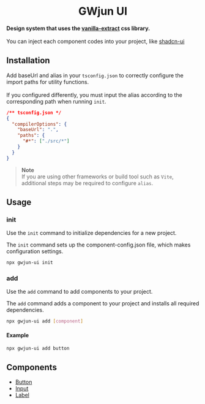 <h1 align="center">GWjun UI</h1>

**Design system that uses the [vanilla-extract](https://github.com/vanilla-extract-css) css library.**
<br>
<br>
You can inject each component codes into your project, like [shadcn-ui](https://github.com/shadcn-ui/ui)

## Installation

Add baseUrl and alias in your `tsconfig.json` to correctly configure the import paths for utility functions.
<br>
<br>
If you configured differently, you must input the alias according to the corresponding path when running `init`.

```json
/** tsconfig.json */
{
  "compilerOptions": {
    "baseUrl": ".",
    "paths": {
      "#*": ["./src/*"]
    }
  }
}
```

> **Note** <br>
> If you are using other frameworks or build tool such as `Vite`, additional steps may be required to configure `alias`.

## Usage

### init

Use the `init` command to initialize dependencies for a new project.

The `init` command sets up the component-config.json file, which makes configuration settings.

```bash
npx gwjun-ui init
```

### add

Use the `add` command to add components to your project.

The `add` command adds a component to your project and installs all required dependencies.

```bash
npx gwjun-ui add [component]
```

#### Example

```bash
npx gwjun-ui add button
```

## Components

- [Button](https://github.com/GWjun/gwjun-ui/tree/main/src/components/Button)
- [Input](https://github.com/GWjun/gwjun-ui/tree/main/src/components/Input)
- [Label](https://github.com/GWjun/gwjun-ui/tree/main/src/components/Label)
